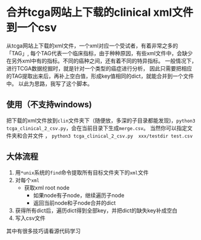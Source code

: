 # 合并tcga网站上下载的clinical xml文件到一个csv
从tcga网站上下载的xml文件，一个xml对应一个受试者，有着非常之多的「TAG」, 每个TAG代表一个临床指标，由于种种原因，有些xml文件中，会缺少在另外xml中有的指标。不同的癌种之间，还有着不同的特异指标。
一般情况下，进行TCGA数据挖掘时，就是针对一个类型的癌症进行分析， 因此只需要把相应的TAG提取出来后，再补上空白值，形成key值相同的dict，就能合并到一个文件中。
以此为思路，我写了这个脚本。

## 使用（不支持windows)
把下载的xml文件放到`clin`文件夹下（随便放，多深的子目录都能发现)，`python3 tcga_clinical_2_csv.py`，会在当前目录下生成`merge.csv`。
当然你可以指定文件夹和合并文件 ，  `python3 tcga_clinical_2_csv.py  xxx/testdir test.csv`

## 大体流程
1. 用`*unix`系统的`find`命令提取所有目标文件夹下的`xml`文件
2. 对每个`xml`
    - 获取xml root node
      - 如果node有子node，继续遍历子node
      - 返回当前node和子node合并的dict
3. 获得所有dict后，遍历dict得到全部key，并把dict的缺失key补成空白
4. 写入csv文件

其中有很多技巧请看源代码学习
